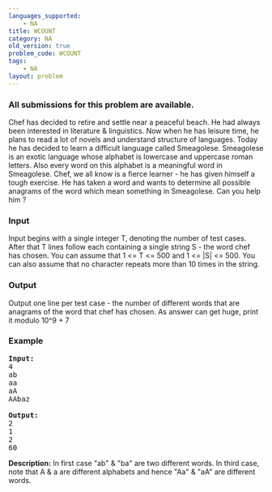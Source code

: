 ```yaml
---
languages_supported:
    - NA
title: WCOUNT
category: NA
old_version: true
problem_code: WCOUNT
tags:
    - NA
layout: problem
---
```

###  All submissions for this problem are available. 

Chef has decided to retire and settle near a peaceful beach. He had always been interested in literature & linguistics. Now when he has leisure time, he plans to read a lot of novels and understand structure of languages. Today he has decided to learn a difficult language called Smeagolese. Smeagolese is an exotic language whose alphabet is lowercase and uppercase roman letters. Also every word on this alphabet is a meaningful word in Smeagolese. Chef, we all know is a fierce learner - he has given himself a tough exercise. He has taken a word and wants to determine all possible anagrams of the word which mean something in Smeagolese. Can you help him ?

### Input

Input begins with a single integer T, denoting the number of test cases. After that T lines follow each containing a single string S - the word chef has chosen. You can assume that 1 <= T <= 500 and 1 <= |S| <= 500. You can also assume that no character repeats more than 10 times in the string.

### Output

Output one line per test case - the number of different words that are anagrams of the word that chef has chosen. As answer can get huge, print it modulo 10^9 + 7

### Example

<pre><b>Input:</b>
4
ab
aa
aA
AAbaz

<b>Output:</b>
2
1
2
60
</pre>
**Description:** In first case "ab" & "ba" are two different words. In third case, note that A & a are different alphabets and hence "Aa" & "aA" are different words.
